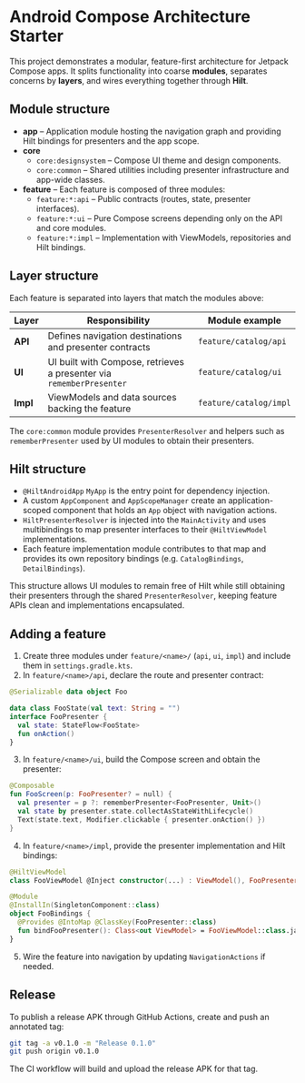 # Android Compose Architecture Starter

This project demonstrates a modular, feature-first architecture for Jetpack Compose apps. It splits functionality into coarse **modules**, separates concerns by **layers**, and wires everything together through **Hilt**.

## Module structure
- **app** – Application module hosting the navigation graph and providing Hilt bindings for presenters and the app scope.
- **core**
  - `core:designsystem` – Compose UI theme and design components.
  - `core:common` – Shared utilities including presenter infrastructure and app-wide classes.
- **feature** – Each feature is composed of three modules:
  - `feature:*:api` – Public contracts (routes, state, presenter interfaces).
  - `feature:*:ui` – Pure Compose screens depending only on the API and core modules.
  - `feature:*:impl` – Implementation with ViewModels, repositories and Hilt bindings.

## Layer structure
Each feature is separated into layers that match the modules above:

| Layer | Responsibility | Module example |
|-------|----------------|----------------|
| **API** | Defines navigation destinations and presenter contracts | `feature/catalog/api` |
| **UI** | UI built with Compose, retrieves a presenter via `rememberPresenter` | `feature/catalog/ui` |
| **Impl** | ViewModels and data sources backing the feature | `feature/catalog/impl` |

The `core:common` module provides `PresenterResolver` and helpers such as `rememberPresenter` used by UI modules to obtain their presenters.

## Hilt structure
- `@HiltAndroidApp` `MyApp` is the entry point for dependency injection.
- A custom `AppComponent` and `AppScopeManager` create an application-scoped component that holds an `App` object with navigation actions.
- `HiltPresenterResolver` is injected into the `MainActivity` and uses multibindings to map presenter interfaces to their `@HiltViewModel` implementations.
- Each feature implementation module contributes to that map and provides its own repository bindings (e.g. `CatalogBindings`, `DetailBindings`).

This structure allows UI modules to remain free of Hilt while still obtaining their presenters through the shared `PresenterResolver`, keeping feature APIs clean and implementations encapsulated.

## Adding a feature
1. Create three modules under `feature/<name>/` (`api`, `ui`, `impl`) and include them in `settings.gradle.kts`.
2. In `feature/<name>/api`, declare the route and presenter contract:
```kotlin
@Serializable data object Foo

data class FooState(val text: String = "")
interface FooPresenter {
  val state: StateFlow<FooState>
  fun onAction()
}
```
3. In `feature/<name>/ui`, build the Compose screen and obtain the presenter:
```kotlin
@Composable
fun FooScreen(p: FooPresenter? = null) {
  val presenter = p ?: rememberPresenter<FooPresenter, Unit>()
  val state by presenter.state.collectAsStateWithLifecycle()
  Text(state.text, Modifier.clickable { presenter.onAction() })
}
```
4. In `feature/<name>/impl`, provide the presenter implementation and Hilt bindings:
```kotlin
@HiltViewModel
class FooViewModel @Inject constructor(...) : ViewModel(), FooPresenter { /*...*/ }

@Module
@InstallIn(SingletonComponent::class)
object FooBindings {
  @Provides @IntoMap @ClassKey(FooPresenter::class)
  fun bindFooPresenter(): Class<out ViewModel> = FooViewModel::class.java
}
```
5. Wire the feature into navigation by updating `NavigationActions` if needed.

## Release
To publish a release APK through GitHub Actions, create and push an annotated tag:

```bash
git tag -a v0.1.0 -m "Release 0.1.0"
git push origin v0.1.0
```

The CI workflow will build and upload the release APK for that tag.
